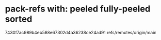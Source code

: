 # pack-refs with: peeled fully-peeled sorted 
7430f7ac989b4eb588e67302d4a36238ce24ad91 refs/remotes/origin/main
